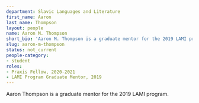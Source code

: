 ```yaml
---
department: Slavic Languages and Literature
first_name: Aaron
last_name: Thompson
layout: people
name: Aaron M. Thompson
short_bio: 'Aaron M. Thompson is a graduate mentor for the 2019 LAMI program.'
slug: aaron-m-thompson
status: not_current
people-category:
- student
roles:
- Praxis Fellow, 2020-2021
- LAMI Program Graduate Mentor, 2019
---
```

Aaron Thompson is a graduate mentor for the 2019 LAMI program.
